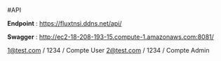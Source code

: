 #API

**Endpoint** : https://fluxtnsi.ddns.net/api/

**Swagger** : http://ec2-18-208-193-15.compute-1.amazonaws.com:8081/

1@test.com / 1234 / Compte User
2@test.com / 1234 / Compte Admin
